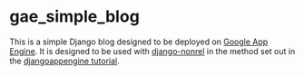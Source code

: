 gae_simple_blog
===============

This is a simple Django blog designed to be deployed on [Google App Engine](http://www.appspot.com/). It is designed to be used with [django-nonrel](https://github.com/django-nonrel/django-nonrel) in the method set out in the [djangoappengine tutorial](http://www.allbuttonspressed.com/projects/djangoappengine).
